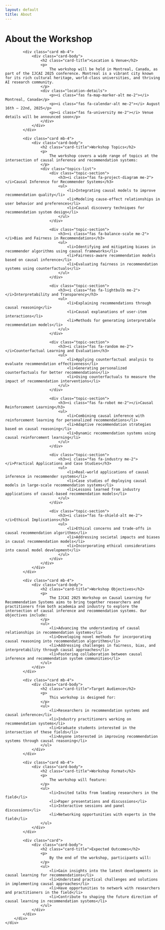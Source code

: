 ```yaml
---
layout: default
title: About
---
```


<div class="container">
    <div class="row">
        <div class="col-lg-8 mx-auto">
            <h1 class="text-center mb-5">About the Workshop</h1>
            
            <div class="card mb-4">
                <div class="card-body">
                    <h2 class="card-title">Location & Venue</h2>
                    <p>
                        The workshop will be held in Montreal, Canada, as part of the IJCAI 2025 conference. Montreal is a vibrant city known for its rich cultural heritage, world-class universities, and thriving AI research community.
                    </p>
                    <div class="location-details">
                        <p><i class="fas fa-map-marker-alt me-2"></i> Montreal, Canada</p>
                        <p><i class="fas fa-calendar-alt me-2"></i> August 16th – 22nd, 2025</p>
                        <p><i class="fas fa-university me-2"></i> Venue details will be announced soon</p>
                    </div>
                </div>
            </div>

            <div class="card mb-4">
                <div class="card-body">
                    <h2 class="card-title">Workshop Topics</h2>
                    <p>
                        The workshop covers a wide range of topics at the intersection of causal inference and recommendation systems:
                    </p>
                    <div class="topics-list">
                        <div class="topic-section">
                            <h3><i class="fas fa-project-diagram me-2"></i>Causal Inference for Recommender Systems</h3>
                            <ul>
                                <li>Integrating causal models to improve recommendation quality</li>
                                <li>Modeling cause-effect relationships in user behavior and preferences</li>
                                <li>Causal discovery techniques for recommendation system design</li>
                            </ul>
                        </div>

                        <div class="topic-section">
                            <h3><i class="fas fa-balance-scale me-2"></i>Bias and Fairness in Recommendations</h3>
                            <ul>
                                <li>Identifying and mitigating biases in recommender algorithms using causal frameworks</li>
                                <li>Fairness-aware recommendation models based on causal inference</li>
                                <li>Evaluating fairness in recommendation systems using counterfactuals</li>
                            </ul>
                        </div>

                        <div class="topic-section">
                            <h3><i class="fas fa-lightbulb me-2"></i>Interpretability and Transparency</h3>
                            <ul>
                                <li>Explaining recommendations through causal reasoning</li>
                                <li>Causal explanations of user-item interactions</li>
                                <li>Methods for generating interpretable recommendation models</li>
                            </ul>
                        </div>

                        <div class="topic-section">
                            <h3><i class="fas fa-random me-2"></i>Counterfactual Learning and Evaluation</h3>
                            <ul>
                                <li>Applying counterfactual analysis to evaluate recommendation effectiveness</li>
                                <li>Generating personalized counterfactuals for better recommendations</li>
                                <li>Using counterfactuals to measure the impact of recommendation interventions</li>
                            </ul>
                        </div>

                        <div class="topic-section">
                            <h3><i class="fas fa-robot me-2"></i>Causal Reinforcement Learning</h3>
                            <ul>
                                <li>Combining causal inference with reinforcement learning for personalized recommendations</li>
                                <li>Adaptive recommendation strategies based on causal reasoning</li>
                                <li>Dynamic recommendation systems using causal reinforcement learning</li>
                            </ul>
                        </div>

                        <div class="topic-section">
                            <h3><i class="fas fa-industry me-2"></i>Practical Applications and Case Studies</h3>
                            <ul>
                                <li>Real-world applications of causal inference in recommender systems</li>
                                <li>Case studies of deploying causal models in large-scale recommendation systems</li>
                                <li>Lessons learned from industry applications of causal-based recommendation models</li>
                            </ul>
                        </div>

                        <div class="topic-section">
                            <h3><i class="fas fa-shield-alt me-2"></i>Ethical Implications</h3>
                            <ul>
                                <li>Ethical concerns and trade-offs in causal recommendation algorithms</li>
                                <li>Addressing societal impacts and biases in causal recommendation models</li>
                                <li>Incorporating ethical considerations into causal model development</li>
                            </ul>
                        </div>
                    </div>
                </div>
            </div>

            <div class="card mb-4">
                <div class="card-body">
                    <h2 class="card-title">Workshop Objectives</h2>
                    <p>
                        The IJCAI 2025 Workshop on Causal Learning for Recommendation Systems aims to bring together researchers and practitioners from both academia and industry to explore the intersection of causal inference and recommendation systems. Our objectives include:
                    </p>
                    <ul>
                        <li>Advancing the understanding of causal relationships in recommendation systems</li>
                        <li>Developing novel methods for incorporating causal reasoning into recommendation algorithms</li>
                        <li>Addressing challenges in fairness, bias, and interpretability through causal approaches</li>
                        <li>Fostering collaboration between causal inference and recommendation system communities</li>
                    </ul>
                </div>
            </div>

            <div class="card mb-4">
                <div class="card-body">
                    <h2 class="card-title">Target Audience</h2>
                    <p>
                        This workshop is designed for:
                    </p>
                    <ul>
                        <li>Researchers in recommendation systems and causal inference</li>
                        <li>Industry practitioners working on recommendation systems</li>
                        <li>Graduate students interested in the intersection of these fields</li>
                        <li>Anyone interested in improving recommendation systems through causal reasoning</li>
                    </ul>
                </div>
            </div>

            <div class="card mb-4">
                <div class="card-body">
                    <h2 class="card-title">Workshop Format</h2>
                    <p>
                        The workshop will feature:
                    </p>
                    <ul>
                        <li>Invited talks from leading researchers in the field</li>
                        <li>Paper presentations and discussions</li>
                        <li>Interactive sessions and panel discussions</li>
                        <li>Networking opportunities with experts in the field</li>
                    </ul>
                </div>
            </div>

            <div class="card">
                <div class="card-body">
                    <h2 class="card-title">Expected Outcomes</h2>
                    <p>
                        By the end of the workshop, participants will:
                    </p>
                    <ul>
                        <li>Gain insights into the latest developments in causal learning for recommendations</li>
                        <li>Understand practical challenges and solutions in implementing causal approaches</li>
                        <li>Have opportunities to network with researchers and practitioners in the field</li>
                        <li>Contribute to shaping the future direction of causal learning in recommendation systems</li>
                    </ul>
                </div>
            </div>
        </div>
    </div>
</div>

<style>
.location-details {
    margin-top: 1rem;
    padding: 1rem;
    background: var(--light-gray);
    border-radius: 10px;
}

.location-details p {
    margin-bottom: 0.5rem;
    color: var(--text-color);
}

.location-details i {
    color: var(--secondary-color);
    width: 20px;
}

.topics-list {
    display: flex;
    flex-direction: column;
    gap: 2rem;
    padding: 1rem 0;
}

.topic-section {
    background: var(--light-gray);
    border-radius: 10px;
    padding: 1.5rem;
    transition: transform 0.3s ease;
}

.topic-section:hover {
    transform: translateY(-5px);
}

.topic-section h3 {
    color: var(--primary-color);
    font-size: 1.3rem;
    margin-bottom: 1rem;
    display: flex;
    align-items: center;
}

.topic-section h3 i {
    color: var(--secondary-color);
}

.topic-section ul {
    list-style: none;
    padding-left: 0;
    margin-bottom: 0;
}

.topic-section ul li {
    position: relative;
    padding-left: 1.5rem;
    margin-bottom: 0.5rem;
    color: var(--text-color);
}

.topic-section ul li:last-child {
    margin-bottom: 0;
}

.topic-section ul li::before {
    content: '•';
    color: var(--secondary-color);
    position: absolute;
    left: 0;
}

@media (max-width: 768px) {
    .topic-section {
        padding: 1rem;
    }
}
</style> 